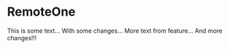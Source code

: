 # RemoteOne
This is some text...
With some changes...
More text
from feature...
And more changes!!!
